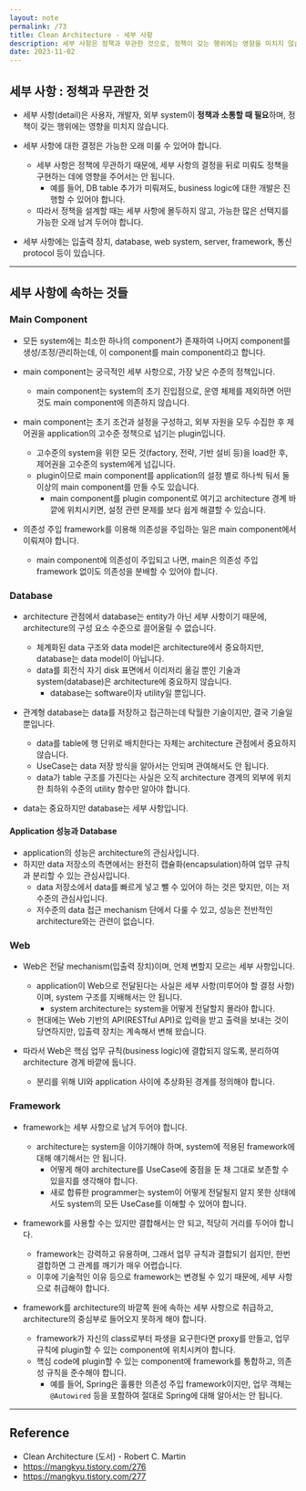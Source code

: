 ```yaml
---
layout: note
permalink: /73
title: Clean Architecture - 세부 사항
description: 세부 사항은 정책과 무관한 것으로, 정책이 갖는 행위에는 영향을 미치지 않습니다.
date: 2023-11-02
---
```



## 세부 사항 : 정책과 무관한 것

- 세부 사항(detail)은 사용자, 개발자, 외부 system이 **정책과 소통할 때 필요**하며, 정책이 갖는 행위에는 영향을 미치지 않습니다.

- 세부 사항에 대한 결정은 가능한 오래 미룰 수 있어야 합니다.
    - 세부 사항은 정책에 무관하기 때문에, 세부 사항의 결정을 뒤로 미뤄도 정책을 구현하는 데에 영향을 주어서는 안 됩니다.
        - 예를 들어, DB table 추가가 미뤄져도, business logic에 대한 개발은 진행할 수 있어야 합니다.
    - 따라서 정책을 설계할 때는 세부 사항에 몰두하지 않고, 가능한 많은 선택지를 가능한 오래 남겨 두어야 합니다.

- 세부 사항에는 입출력 장치, database, web system, server, framework, 통신 protocol 등이 있습니다.


---


## 세부 사항에 속하는 것들


### Main Component

- 모든 system에는 최소한 하나의 component가 존재하여 나머지 component를 생성/조정/관리하는데, 이 component를 main component라고 합니다.

- main component는 궁극적인 세부 사항으로, 가장 낮은 수준의 정책입니다.
    - main component는 system의 초기 진입점으로, 운영 체제를 제외하면 어떤 것도 main component에 의존하지 않습니다.

- main component는 초기 조건과 설정을 구성하고, 외부 자원을 모두 수집한 후 제어권을 application의 고수준 정책으로 넘기는 plugin입니다.
    - 고수준의 system을 위한 모든 것(factory, 전략, 기반 설비 등)을 load한 후, 제어권을 고수준의 system에게 넘깁니다.
    - plugin이므로 main component를 application의 설정 별로 하나씩 둬서 둘 이상의 main component를 만들 수도 있습니다.
        - main component를 plugin component로 여기고 architecture 경계 바깥에 위치시키면, 설정 관련 문제를 보다 쉽게 해결할 수 있습니다.

- 의존성 주입 framework를 이용해 의존성을 주입하는 일은 main component에서 이뤄져야 합니다.
    - main component에 의존성이 주입되고 나면, main은 의존성 주입 framework 없이도 의존성을 분배할 수 있어야 합니다.


### Database

- architecture 관점에서 database는 entity가 아닌 세부 사항이기 때문에, architecture의 구성 요소 수준으로 끌어올릴 수 없습니다.
    - 체계화된 data 구조와 data model은 architecture에서 중요하지만, database는 data model이 아닙니다.
    - data를 회전식 자기 disk 표면에서 이리저리 옮길 뿐인 기술과 system(database)은 architecture에 중요하지 않습니다.
        - database는 software이자 utility일 뿐입니다.

- 관계형 database는 data를 저장하고 접근하는데 탁월한 기술이지만, 결국 기술일 뿐입니다.
    - data를 table에 행 단위로 배치한다는 자체는 architecture 관점에서 중요하지 않습니다.
    - UseCase는 data 저장 방식을 알아서는 안되며 관여해서도 안 됩니다.
    - data가 table 구조를 가진다는 사실은 오직 architecture 경계의 외부에 위치한 최하위 수준의 utility 함수만 알아야 합니다.

- data는 중요하지만 database는 세부 사항입니다.


#### Application 성능과 Database

- application의 성능은 architecture의 관심사입니다.
- 하지만 data 저장소의 측면에서는 완전히 캡슐화(encapsulation)하여 업무 규칙과 분리할 수 있는 관심사입니다.
    - data 저장소에서 data를 빠르게 넣고 뺄 수 있어야 하는 것은 맞지만, 이는 저수준의 관심사입니다.
    - 저수준의 data 접근 mechanism 단에서 다룰 수 있고, 성능은 전반적인 architecture와는 관련이 없습니다.


### Web

- Web은 전달 mechanism(입출력 장치)이며, 언제 변할지 모르는 세부 사항입니다.
    - application이 Web으로 전달된다는 사실은 세부 사항(미루어야 할 결정 사항)이며, system 구조를 지배해서는 안 됩니다.
        - system architecture는 system을 어떻게 전달할지 몰라야 합니다.
    - 현대에는 Web 기반의 API(RESTful API)로 입력을 받고 출력을 보내는 것이 당연하지만, 입출력 장치는 계속해서 변해 왔습니다.

- 따라서 Web은 핵심 업무 규칙(business logic)에 결합되지 않도록, 분리하여 architecture 경계 바깥에 둡니다.
    - 분리를 위해 UI와 application 사이에 추상화된 경계를 정의해야 합니다.


### Framework

- framework는 세부 사항으로 남겨 두어야 합니다.
    - architecture는 system을 이야기해야 하며, system에 적용된 framework에 대해 얘기해서는 안 됩니다.
        - 어떻게 해야 architecture를 UseCase에 중점을 둔 채 그대로 보존할 수 있을지를 생각해야 합니다.
        - 새로 합류한 programmer는 system이 어떻게 전달될지 알지 못한 상태에서도 system의 모든 UseCase를 이해할 수 있어야 합니다.

- framework를 사용할 수는 있지만 결합해서는 안 되고, 적당히 거리를 두어야 합니다.
    - framework는 강력하고 유용하며, 그래서 업무 규칙과 결합되기 쉽지만, 한번 결합하면 그 관계를 깨기가 매우 어렵습니다.
    - 이후에 기술적인 이유 등으로 framework는 변경될 수 있기 때문에, 세부 사항으로 취급해야 합니다.

- framework를 architecture의 바깥쪽 원에 속하는 세부 사항으로 취급하고, architecture의 중심부로 들어오지 못하게 해야 합니다.
    - framework가 자신의 class로부터 파생을 요구한다면 proxy를 만들고, 업무 규칙에 plugin할 수 있는 component에 위치시켜야 합니다.
    - 핵심 code에 plugin할 수 있는 component에 framework를 통합하고, 의존성 규칙을 준수해야 합니다.
        - 예를 들어, Spring은 훌륭한 의존성 주입 framework이지만, 업무 객체는 `@Autowired` 등을 포함하여 절대로 Spring에 대해 알아서는 안 됩니다.


---


## Reference

- Clean Architecture (도서) - Robert C. Martin
- <https://mangkyu.tistory.com/276>
- <https://mangkyu.tistory.com/277>
